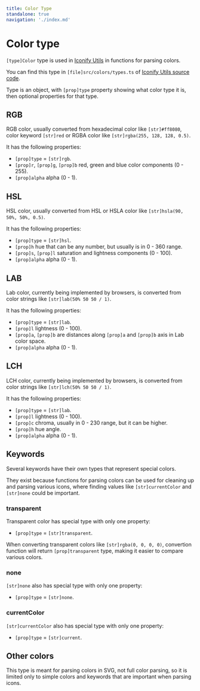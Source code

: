 ```yaml
title: Color Type
standalone: true
navigation: './index.md'
```

# Color type

`[type]Color` type is used in [Iconify Utils](./index.md) in functions for parsing colors.

You can find this type in `[file]src/colors/types.ts` of [Iconify Utils source code](https://github.com/iconify/iconify/tree/master/packages/utils).

Type is an object, with `[prop]type` property showing what color type it is, then optional properties for that type.

## RGB

RGB color, usually converted from hexadecimal color like `[str]#ff8080`, color keyword `[str]red` or RGBA color like `[str]rgba(255, 128, 128, 0.5)`.

It has the following properties:

- `[prop]type` = `[str]rgb`.
- `[prop]r`, `[prop]g`, `[prop]b` red, green and blue color components (0 - 255).
- `[prop]alpha` alpha (0 - 1).

## HSL

HSL color, usually converted from HSL or HSLA color like `[str]hsla(90, 50%, 50%, 0.5)`.

It has the following properties:

- `[prop]type` = `[str]hsl`.
- `[prop]h` hue that can be any number, but usually is in 0 - 360 range.
- `[prop]s`, `[prop]l` saturation and lightness components (0 - 100).
- `[prop]alpha` alpha (0 - 1).

## LAB

Lab color, currently being implemented by browsers, is converted from color strings like `[str]lab(50% 50 50 / 1)`.

It has the following properties:

- `[prop]type` = `[str]lab`.
- `[prop]l` lightness (0 - 100).
- `[prop]a`, `[prop]b` are distances along `[prop]a` and `[prop]b` axis in Lab color space.
- `[prop]alpha` alpha (0 - 1).

## LCH

LCH color, currently being implemented by browsers, is converted from color strings like `[str]lch(50% 50 50 / 1)`.

It has the following properties:

- `[prop]type` = `[str]lab`.
- `[prop]l` lightness (0 - 100).
- `[prop]c` chroma, usually in 0 - 230 range, but it can be higher.
- `[prop]h` hue angle.
- `[prop]alpha` alpha (0 - 1).

## Keywords

Several keywords have their own types that represent special colors.

They exist because functions for parsing colors can be used for cleaning up and parsing various icons, where finding values like `[str]currentColor` and `[str]none` could be important.

### transparent

Transparent color has special type with only one property:

- `[prop]type` = `[str]transparent`.

When converting transparent colors like `[str]rgba(0, 0, 0, 0)`, convertion function will return `[prop]transparent` type, making it easier to compare various colors.

### none

`[str]none` also has special type with only one property:

- `[prop]type` = `[str]none`.

### currentColor

`[str]currentColor` also has special type with only one property:

- `[prop]type` = `[str]current`.

## Other colors

This type is meant for parsing colors in SVG, not full color parsing, so it is limited only to simple colors and keywords that are important when parsing icons.
